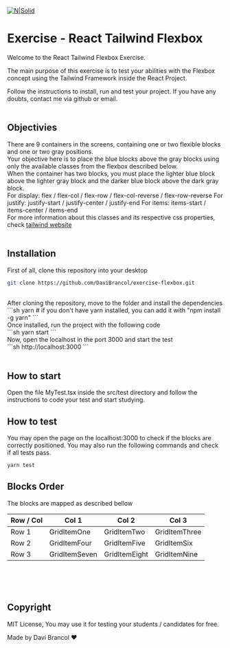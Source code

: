 [![N|Solid](https://i.imgur.com/VYaKx4o.png)](https://nodesource.com/products/nsolid)

# Exercise - React Tailwind Flexbox

Welcome to the React Tailwind Flexbox Exercise. 
<br />

The main purpose of this exercise is to test your abilities with the Flexbox concept using the Tailwind Framework inside the React Project.
<br />

Follow the instructions to install, run and test your project. If you have any doubts, contact me via github or email.
<br />
<br />

## Objectivies

There are 9 containers in the screens, containing one or two flexible blocks and one or two gray positions.
<br />
Your objective here is to place the blue blocks above the gray blocks using only the available classes from the flexbox described below.
<br />
When the container has two blocks, you must place the lighter blue block above the lighter gray block and the darker blue block above the dark gray block.
<br />
For display: flex / flex-col / flex-row / flex-col-reverse / flex-row-reverse
For justify: justify-start / justify-center / justify-end
For items: items-start / items-center / items-end
<br />
For more information about this classes and its respective css properties, check [tailwind website](https://tailwindcss.com/)
<br />
<br />

## Installation

First of all, clone this repository into your desktop
<br />
```sh
git clone https://github.com/DaviBrancol/exercise-flexbox.git
```
<br />
After cloning the repository, move to the folder and install the dependencies
<br />
```sh
yarn # if you don't have yarn installed, you can add it with "npm install -g yarn"
```
<br />
Once installed, run the project with the following code
<br />
```sh
yarn start
```
<br />
Now, open the localhost in the port 3000 and start the test
<br />
```sh
http://localhost:3000
```
<br />
<br />

## How to start

Open the file MyTest.tsx inside the src/test directory and follow the instructions to code your test and start studying.

## How to test

You may open the page on the localhost:3000 to check if the blocks are correctly positioned. You may also run the following commands and check if all tests pass.

```sh
yarn test
```

## Blocks Order 

The blocks are mapped as described bellow

| Row / Col              | Col 1 | Col 2  | Col 3           |
| --------------------- | ------------- | ----------------- | ----------------- |
| Row 1                | GridItemOne       | GridItemTwo          | GridItemThree      |
| Row 2       | GridItemFour | GridItemFive          | GridItemSix |
| Row 3         | GridItemSeven | GridItemEight | GridItemNine |

<br />
<br />
<br />

## Copyright

MIT License, You may use it for testing your students / candidates for free.

Made by Davi Brancol ❤️
